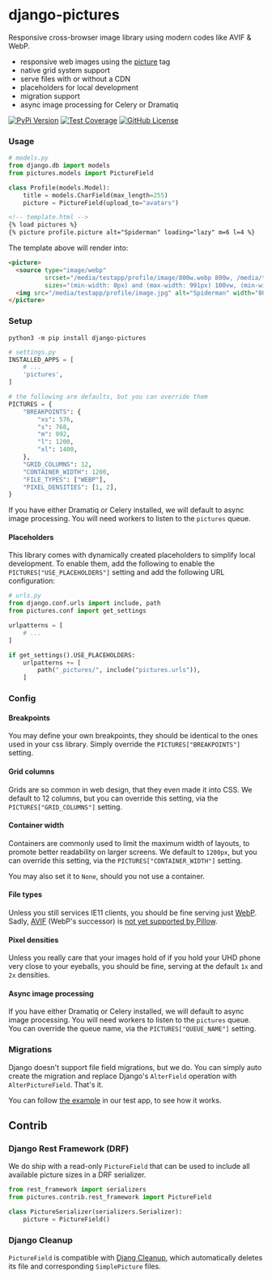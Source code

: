 # django-pictures

Responsive cross-browser image library using modern codes like AVIF & WebP.

* responsive web images using the [picture](https://developer.mozilla.org/en-US/docs/Web/HTML/Element/picture) tag
* native grid system support
* serve files with or without a CDN
* placeholders for local development
* migration support
* async image processing for Celery or Dramatiq

[![PyPi Version](https://img.shields.io/pypi/v/django-pictures.svg)](https://pypi.python.org/pypi/django-pictures/)
[![Test Coverage](https://codecov.io/gh/codingjoe/django-pictures/branch/main/graph/badge.svg)](https://codecov.io/gh/codingjoe/django-pictures)
[![GitHub License](https://img.shields.io/github/license/codingjoe/django-pictures)](https://raw.githubusercontent.com/codingjoe/django-pictures/master/LICENSE)

### Usage

```python
# models.py
from django.db import models
from pictures.models import PictureField

class Profile(models.Model):
    title = models.CharField(max_length=255)
    picture = PictureField(upload_to="avatars")
```

```html
<!-- template.html -->
{% load pictures %}
{% picture profile.picture alt="Spiderman" loading="lazy" m=6 l=4 %}
```

The template above will render into:
```html
<picture>
  <source type="image/webp"
          srcset="/media/testapp/profile/image/800w.webp 800w, /media/testapp/profile/image/100w.webp 100w, /media/testapp/profile/image/200w.webp 200w, /media/testapp/profile/image/300w.webp 300w, /media/testapp/profile/image/400w.webp 400w, /media/testapp/profile/image/500w.webp 500w, /media/testapp/profile/image/600w.webp 600w, /media/testapp/profile/image/700w.webp 700w"
          sizes="(min-width: 0px) and (max-width: 991px) 100vw, (min-width: 992px) and (max-width: 1199px) 33vw, 600px">
  <img src="/media/testapp/profile/image.jpg" alt="Spiderman" width="800" height="800" loading="lazy">
</picture>
```

### Setup

```shell
python3 -m pip install django-pictures
```

```python
# settings.py
INSTALLED_APPS = [
    # ...
    'pictures',
]

# the following are defaults, but you can override them
PICTURES = {
    "BREAKPOINTS": {
        "xs": 576,
        "s": 768,
        "m": 992,
        "l": 1200,
        "xl": 1400,
    },
    "GRID_COLUMNS": 12,
    "CONTAINER_WIDTH": 1200,
    "FILE_TYPES": ["WEBP"],
    "PIXEL_DENSITIES": [1, 2],
}
```

If you have either Dramatiq or Celery installed, we will default to async
image processing. You will need workers to listen to the `pictures` queue.

#### Placeholders

This library comes with dynamically created placeholders to simplify local
development. To enable them, add the following to enable the
`PICTURES["USE_PLACEHOLDERS"]` setting and add the following URL configuration:

```python
# urls.py
from django.conf.urls import include, path
from pictures.conf import get_settings

urlpatterns = [
    # ...
]

if get_settings().USE_PLACEHOLDERS:
    urlpatterns += [
        path("_pictures/", include("pictures.urls")),
    ]
```

### Config

#### Breakpoints

You may define your own breakpoints, they should be identical to the ones used
in your css library. Simply override the `PICTURES["BREAKPOINTS"]` setting.

#### Grid columns

Grids are so common in web design, that they even made it into CSS.
We default to 12 columns, but you can override this setting, via the
`PICTURES["GRID_COLUMNS"]` setting.

#### Container width

Containers are commonly used to limit the maximum width of layouts,
to promote better readability on larger screens. We default to `1200px`,
but you can override this setting, via the `PICTURES["CONTAINER_WIDTH"]` setting.

You may also set it to `None`, should you not use a container.

#### File types

Unless you still services IE11 clients, you should be fine serving just
[WebP](https://caniuse.com/webp). Sadly, [AVIF](https://caniuse.com/avif)
(WebP's successor) is
[not yet supported by Pillow](https://github.com/python-pillow/Pillow/pull/5201).

#### Pixel densities

Unless you really care that your images hold of if you hold your UHD phone very
close to your eyeballs, you should be fine, serving at the default `1x` and `2x`
densities.


#### Async image processing

If you have either Dramatiq or Celery installed, we will default to async
image processing. You will need workers to listen to the `pictures` queue.
You can override the queue name, via the `PICTURES["QUEUE_NAME"]` setting.

### Migrations

Django doesn't support file field migrations, but we do.
You can simply auto create the migration and replace Django's
`AlterField` operation with `AlterPictureField`. That's it.

You can follow [the example][migration] in our test app, to see how it works.

[migration]: tests/testapp/migrations/0002_alter_profile_picture.py


## Contrib

### Django Rest Framework (DRF)

We do ship with a read-only `PictureField` that can be used to include all
available picture sizes in a DRF serializer.

```python
from rest_framework import serializers
from pictures.contrib.rest_framework import PictureField

class PictureSerializer(serializers.Serializer):
    picture = PictureField()
```

### Django Cleanup

`PictureField` is compatible with [Djang Cleanup](https://github.com/un1t/django-cleanup),
which automatically deletes its file and corresponding `SimplePicture` files.